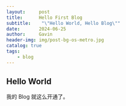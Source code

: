 ```yaml
---
layout:     post
title:      Hello First Blog
subtitle:    "\"Hello World, Hello Blog\""
date:       2024-06-25
author:     Gavin
header-img: img/post-bg-os-metro.jpg
catalog: true
tags:
    - blog
---
```





## Hello World

我的 Blog 就这么开通了。

<p id = "build"></p>





